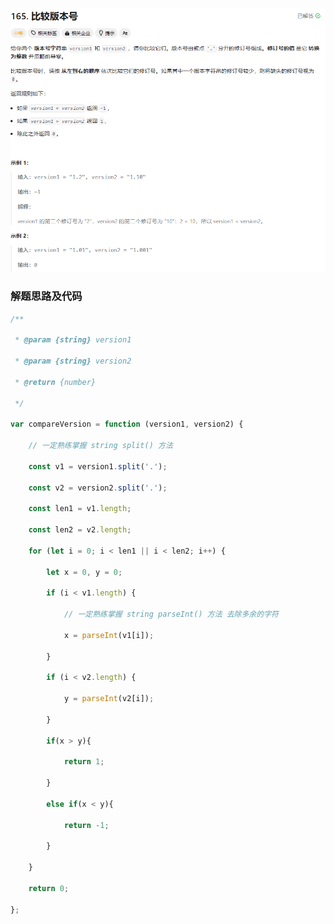 
![Pasted image 20241227140902](https://raw.githubusercontent.com/SimonWuZY/MarkdownPics/main/imgs/Pasted%20image%2020241227140902.png)

### 解题思路及代码

```js
/**

 * @param {string} version1

 * @param {string} version2

 * @return {number}

 */

var compareVersion = function (version1, version2) {

    // 一定熟练掌握 string split() 方法

    const v1 = version1.split('.');

    const v2 = version2.split('.');

    const len1 = v1.length;

    const len2 = v2.length;

    for (let i = 0; i < len1 || i < len2; i++) {

        let x = 0, y = 0;

        if (i < v1.length) {

            // 一定熟练掌握 string parseInt() 方法 去除多余的字符

            x = parseInt(v1[i]);

        }

        if (i < v2.length) {

            y = parseInt(v2[i]);

        }

        if(x > y){

            return 1;

        }

        else if(x < y){

            return -1;

        }

    }

    return 0;

};
```